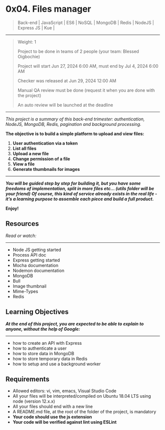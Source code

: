 # 0x04. Files manager

> Back-end |
> JavaScript |
> ES6 |
> NoSQL |
> MongoDB |
> Redis |
> NodeJS |
> Express JS |
> Kue |

---
> Weight: 1
>
> Project to be done in teams of 2 people (your team: Blessed Oigbochie)
>
> Project will start Jun 27, 2024 6:00 AM, must end by Jul 4, 2024 6:00 AM
>
> Checker was released at Jun 29, 2024 12:00 AM
>
> Manual QA review must be done (request it when you are done with the project)
>
> An auto review will be launched at the deadline

---
_This project is a summary of this back-end trimester: authentication, NodeJS, MongoDB, Redis, pagination and background processing._

**The objective is to build a simple platform to upload and view files:**

1. **User authentication via a token**
2. **List all files**
3. **Upload a new file**
4. **Change permission of a file**
5. **View a file**
6. **Generate thumbnails for images**

---

**_You will be guided step by step for building it, but you have some freedoms of implementation, split in more files etc… (utils folder will be your friend)_**
**_Of course, this kind of service already exists in the real life - it’s a learning purpose to assemble each piece and build a full product._**

**Enjoy!**

## Resources

_Read or watch:_

---

* Node JS getting started
* Process API doc
* Express getting started
* Mocha documentation
* Nodemon documentation
* MongoDB
* Bull
* Image thumbnail
* Mime-Types
* Redis

## Learning Objectives

**_At the end of this project, you are expected to be able to explain to anyone, without the help of Google:_**

---

* how to create an API with Express
* how to authenticate a user
* how to store data in MongoDB
* how to store temporary data in Redis
* how to setup and use a background worker

## Requirements

* Allowed editors: vi, vim, emacs, Visual Studio Code
* All your files will be interpreted/compiled on Ubuntu 18.04 LTS using node (version 12.x.x)
* All your files should end with a new line
* A README.md file, at the root of the folder of the project, is mandatory
* **Your code should use the js extension**
* **Your code will be verified against lint using ESLint**
